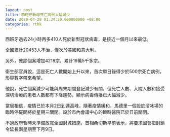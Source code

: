 ```yaml
---
layout: post
title: 西班牙新增死亡病例大幅減少
date: 2020-04-20 01:34:50.000000000 +08:00
categories: rthk
---
```


西班牙過去24小時再多410人死於新型冠狀病毒，是接近一個月以來最低。

全國累計20453人不治，僅次於美國和意大利。

另外，確診個案增加4218宗，累計19萬5千多宗。

衛生部官員說，這是死亡人數開始上升以來，首次單日錄得少於500宗死亡病例，形容數字帶來希望。

他說，死亡個案減少可能與周末期間登記減少有關，但死亡人數、入院人數和接受深切治療的患者人數都有下降趨勢，顯示病毒傳播已大幅減少。

當局相信，疫情已於本月2日到達高峰，隨著疫情緩和，馬德里一個設於溜冰場的臨時停屍間將於星期三關閉。設於市內會議中心的臨時醫院已於日前關閉。

不過政府暫時未準備放寬全國封城措施，首相桑切斯早前表示，將要求國會把封鎖令延長兩星期至下月9日。
